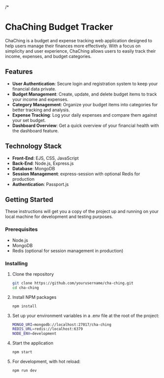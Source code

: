 /*
# ChaChing Budget Tracker

ChaChing is a budget and expense tracking web application designed to help users manage their finances more effectively. With a focus on simplicity and user experience, ChaChing allows users to easily track their income, expenses, and budget categories.

## Features

- **User Authentication**: Secure login and registration system to keep your financial data private.
- **Budget Management**: Create, update, and delete budget items to track your income and expenses.
- **Category Management**: Organize your budget items into categories for better tracking and analysis.
- **Expense Tracking**: Log your daily expenses and compare them against your set budget.
- **Dashboard Overview**: Get a quick overview of your financial health with the dashboard feature.

## Technology Stack

- **Front-End**: EJS, CSS, JavaScript
- **Back-End**: Node.js, Express.js
- **Database**: MongoDB
- **Session Management**: express-session with optional Redis for production
- **Authentication**: Passport.js

## Getting Started

These instructions will get you a copy of the project up and running on your local machine for development and testing purposes.

### Prerequisites

- Node.js
- MongoDB
- Redis (optional for session management in production)

### Installing

1. Clone the repository
   ```sh
   git clone https://github.com/yourusername/cha-ching.git
   cd cha-ching
   ```
2. Install NPM packages
    ```sh
    npm install
    ```
3. Set up your environment variables in a .env file at the root of the project:
    ```sh
    MONGO_URI=mongodb://localhost:27017/cha-ching
    REDIS_URL=redis://localhost:6379
    NODE_ENV=development
    ```
4. Start the application
    ```sh
    npm start
    ```
5. For development, with hot reload:
    ```sh
    npm run dev
    ```
